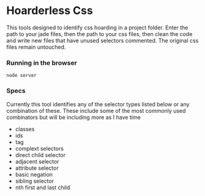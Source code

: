 # Hoarderless Css
This tools designed to identify css hoarding in a project folder. Enter the path to your jade files, then the path to your css files, then clean the code and write new files that have unused selectors commented. The original css files remain untouched.

### Running in the browser

    node server

### Specs
Currently this tool identifies any of the selector types listed below or any combination of these. These include some of the most commonly used combinators but will be including more as I have time
* classes
* ids
* tag
* complext selectors
* direct child selector
* adjacent selector
* attribute selector
* basic negation
* sibling selector
* nth first and last child


